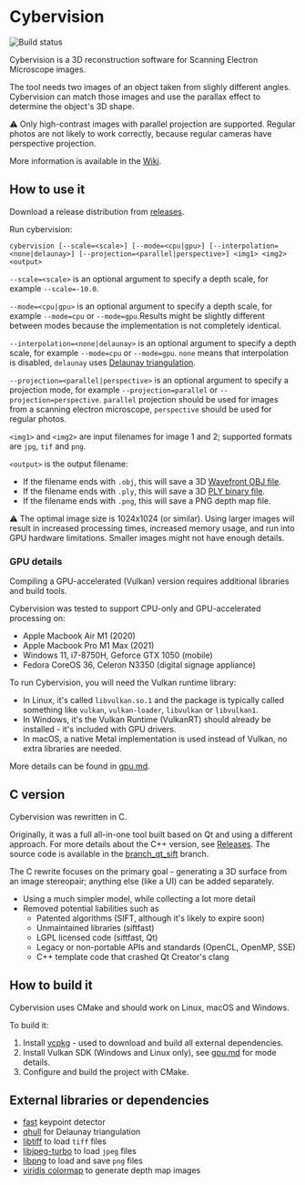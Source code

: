 # Cybervision

![Build status](https://github.com/zlogic/cybervision/actions/workflows/cmake-build.yml/badge.svg)

Cybervision is a 3D reconstruction software for Scanning Electron Microscope images.

The tool needs two images of an object taken from slighly different angles.
Cybervision can match those images and use the parallax effect to determine the object's 3D shape.

⚠️ Only high-contrast images with parallel projection are supported.
Regular photos are not likely to work correctly, because regular cameras have perspective projection.

More information is available in the [Wiki](https://github.com/zlogic/cybervision/wiki).

## How to use it

Download a release distribution from [releases](/zlogic/cybervision/releases).

Run cybervision:

```shell
cybervision [--scale=<scale>] [--mode=<cpu|gpu>] [--interpolation=<none|delaunay>] [--projection=<parallel|perspective>] <img1> <img2> <output>
```

`--scale=<scale>` is an optional argument to specify a depth scale, for example `--scale=-10.0`.

`--mode=<cpu|gpu>` is an optional argument to specify a depth scale, for example `--mode=cpu` or `--mode=gpu`.Results might be slightly different between modes because the implementation is not completely identical.

`--interpolation=<none|delaunay>` is an optional argument to specify a depth scale, for example `--mode=cpu` or `--mode=gpu`. 
`none` means that interpolation is disabled, `delaunay` uses [Delaunay triangulation](https://en.wikipedia.org/wiki/Delaunay_triangulation).

`--projection=<parallel|perspective>` is an optional argument to specify a projection mode, for example `--projection=parallel` or `--projection=perspective`. 
`parallel` projection should be used for images from a scanning electron microscope, `perspective` should be used for regular photos.

`<img1>` and `<img2>` are input filenames for image 1 and 2; supported formats are `jpg`, `tif` and `png`.

`<output>` is the output filename:
* If the filename ends with `.obj`, this will save a 3D [Wavefront OBJ file](https://en.wikipedia.org/wiki/Wavefront_.obj_file).
* If the filename ends with `.ply`, this will save a 3D [PLY binary file](https://en.wikipedia.org/wiki/PLY_(file_format)).
* If the filename ends with `.png`, this will save a PNG depth map file.

⚠️ The optimal image size is 1024x1024 (or similar).
Using larger images will result in increased processing times, increased memory usage, and run into GPU hardware limitations.
Smaller images might not have enough details.

### GPU details

Compiling a GPU-accelerated (Vulkan) version requires additional libraries and build tools.

Cybervision was tested to support CPU-only and GPU-accelerated processing on:

* Apple Macbook Air M1 (2020)
* Apple Macbook Pro M1 Max (2021)
* Windows 11, i7-8750H, Geforce GTX 1050 (mobile)
* Fedora CoreOS 36, Celeron N3350 (digital signage appliance)

To run Cybervision, you will need the Vulkan runtime library:

* In Linux, it's called `libvulkan.so.1` and the package is typically called something like `vulkan`, `vulkan-loader`, `libvulkan` or `libvulkan1`.
* In Windows, it's the Vulkan Runtime (VulkanRT) should already be installed - it's included with GPU drivers.
* In macOS, a native Metal implementation is used instead of Vulkan, no extra libraries are needed.

More details can be found in [gpu.md](gpu.md).

## C version

Cybervision was rewritten in C.

Originally, it was a full all-in-one tool built based on Qt and using a different approach.
For more details about the C++ version, see [Releases](/zlogic/cybervision/releases).
The source code is available in the [branch_qt_sift](../../tree/branch_qt_sift) branch.

The C rewrite focuses on the primary goal - generating a 3D surface from an image stereopair;
anything else (like a UI) can be added separately.

* Using a much simpler model, while collecting a lot more detail
* Removed potential liabilities such as
  * Patented algorithms (SIFT, although it's likely to expire soon)
  * Unmaintained libraries (siftfast)
  * LGPL licensed code (siftfast, Qt)
  * Legacy or non-portable APIs and standards (OpenCL, OpenMP, SSE)
  * C++ template code that crashed Qt Creator's clang

## How to build it

Cybervision uses CMake and should work on Linux, macOS and Windows.

To build it:

1. Install [vcpkg](https://vcpkg.io/en/index.html) - used to download and build all external dependencies.
2. Install Vulkan SDK (Windows and Linux only), see [gpu.md](gpu.md) for mode details.
3. Configure and build the project with CMake.

## External libraries or dependencies

* [fast](https://www.edwardrosten.com/work/fast.html) keypoint detector
* [qhull](http://www.qhull.org) for Delaunay triangulation
* [libtiff](http://libtiff.maptools.org/) to load `tiff` files
* [libjpeg-turbo](https://libjpeg-turbo.org) to load `jpeg` files
* [libpng](http://libpng.org/pub/png/libpng.html) to load and save `png` files
* [viridis colormap](https://bids.github.io/colormap/) to generate depth map images

